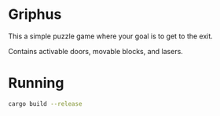 # Griphus
This a simple puzzle game where your goal is to get to the exit.

Contains activable doors, movable blocks, and lasers.

# Running

```sh
cargo build --release
```
